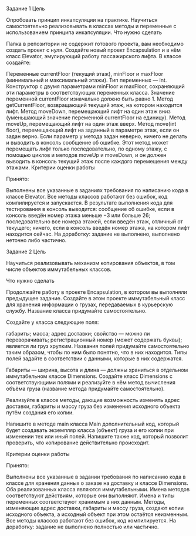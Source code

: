 Задание 1
Цель

Опробовать принцип инкапсуляции на практике.
Научиться самостоятельно реализовывать в классах методы и переменные с использованием принципа инкапсуляции.
Что нужно сделать

Папка в репозитории не содержит готового проекта, вам необходимо создать проект с нуля. Создайте новый проект Encapsulation и в нём класс Elevator, эмулирующий работу пассажирского лифта. В классе создайте:

Переменные currentFloor (текущий этаж), minFloor и maxFloor (минимальный и максимальный этажи). Тип переменных — int.
Конструктор с двумя параметрами minFloor и maxFloor, сохраняющий эти параметры в соответствующих переменных класса.
Значение переменной currentFloor изначально должно быть равно 1.
Метод getCurrentFloor, возвращающий текущий этаж, на котором находится лифт.
Метод moveDown, перемещающий лифт на один этаж вниз (уменьшающий значение переменной currentFloor на единицу).
Метод moveUp, перемещающий лифт на один этаж вверх.
Метод move(int floor), перемещающий лифт на заданный в параметре этаж, если он задан верно. Если параметр у метода задан неверно, ничего не делать и выводить в консоль сообщение об ошибке. Этот метод может перемещать лифт только последовательно, по одному этажу, с помощью циклов и методов moveUp и moveDown, и он должен выводить в консоль текущий этаж после каждого перемещения между этажами.
Критерии оценки работы

Принято:

Выполнены все указанные в заданиях требования по написанию кода в классе Elevator.
Все методы классов работают без ошибок, код компилируется и запускается.
В результате выполнения кода для тестирования в консоль выводится:
сообщение об ошибке, если в консоль введён номер этажа меньше −3 или больше 26;
последовательно все номера этажей, если введён этаж, отличный от текущего;
ничего, если в консоль введён номер этажа, на котором лифт находится сейчас.
На доработку: задание не выполнено, выполнено неточно либо частично.

Задание 2
Цель

Научиться реализовывать механизм копирования объектов, в том числе объектов иммутабельных классов.

Что нужно сделать

Продолжайте работу в проекте Encapsulation, в котором вы выполняли предыдущее задание. Создайте в этом проекте иммутабельный класс для хранения информации о грузах, передаваемых в курьерскую службу. Название класса придумайте самостоятельно.

Создайте у класса следующие поля:

габариты;
масса;
адрес доставки;
свойство — можно ли переворачивать;
регистрационный номер (может содержать буквы);
является ли груз хрупким.
Названия полей придумайте самостоятельно таким образом, чтобы по ним было понятно, что в них находится. Типы полей задайте в соответствии с данными, которые в них содержатся.

Габариты — ширина, высота и длина — должны храниться в отдельном иммутабельном классе Dimensions. Создайте класс Dimensions с соответствующими полями и реализуйте в нём метод вычисления объёма груза (название метода придумайте самостоятельно).

Реализуйте в классе методы, дающие возможность изменять адрес доставки, габариты и массу груза без изменения исходного объекта путём создания его копии.

Напишите в методе main класса Main дополнительный код, который будет создавать экземпляр класса (объект) груза и его копии при изменении тех или иный полей. Напишите также код, который позволит проверить, что копирование действительно происходит.

Критерии оценки работы

Принято:

Выполнены все указанные в задании требования по написанию кода в классе для хранения данных о заказе на доставку и классе Dimensions.
Оба реализованных класса являются иммутабельными.
Имена методов соответствуют действиям, которые они выполняют.
Имена и типы переменных соответствуют хранимым в них данным.
Методы, изменяющие адрес доставки, габариты и массу груза, создают копии исходного объекта, а исходный объект при этом остаётся неизменным.
Все методы классов работают без ошибок, код компилируется.
На доработку: задание не выполнено полностью или частично.
